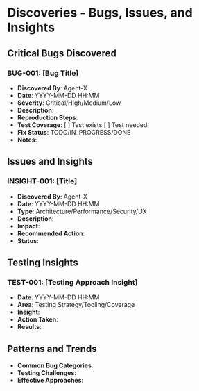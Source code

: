 # Discoveries - Bugs, Issues, and Insights

## Critical Bugs Discovered

### BUG-001: [Bug Title]

- **Discovered By**: Agent-X
- **Date**: YYYY-MM-DD HH:MM
- **Severity**: Critical/High/Medium/Low
- **Description**:
- **Reproduction Steps**:
- **Test Coverage**: [ ] Test exists [ ] Test needed
- **Fix Status**: TODO/IN_PROGRESS/DONE
- **Notes**:

## Issues and Insights

### INSIGHT-001: [Title]

- **Discovered By**: Agent-X
- **Date**: YYYY-MM-DD HH:MM
- **Type**: Architecture/Performance/Security/UX
- **Description**:
- **Impact**:
- **Recommended Action**:
- **Status**:

## Testing Insights

### TEST-001: [Testing Approach Insight]

- **Date**: YYYY-MM-DD HH:MM
- **Area**: Testing Strategy/Tooling/Coverage
- **Insight**:
- **Action Taken**:
- **Results**:

## Patterns and Trends

- **Common Bug Categories**:
- **Testing Challenges**:
- **Effective Approaches**:
